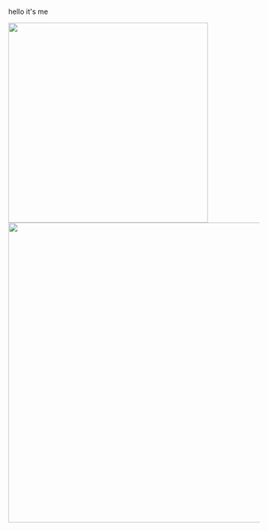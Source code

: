 hello it's me

<center>
      <div>     
            <td>
                  <img width="400px" align="left" src="https://github-readme-stats.vercel.app/api/top-langs/?username=yanagi-ori&hide=html&hide_border=true&layout=compact" /> 
            </td>
            <td>
                  <a href="https://wakatime.com"><img width="600px" src="https://wakatime.com/share/@yanagiori/0c5d0145-a60d-42ca-bab2-af930af91466.png" /></a>
            </td>
      </div>
</center>
